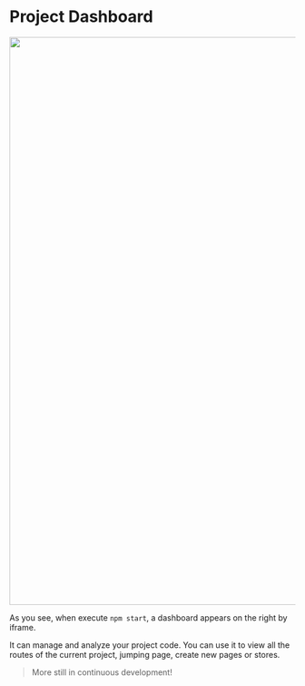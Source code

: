 # Project Dashboard

<img src="https://img.alicdn.com/tfs/TB19jNdaDtYBeNjy1XdXXXXyVXa-1437-802.png" width=1000 />

As you see, when execute `npm start`, a dashboard appears on the right by iframe.

It can manage and analyze your project code. You can use it to view all the routes of the current project, jumping page, create new pages or stores.

> More still in continuous development!
